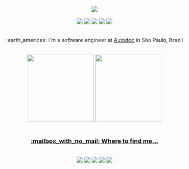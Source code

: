 <div align="center">
  <img src="https://user-images.githubusercontent.com/43832940/195118576-7f2efef3-b34d-424f-8187-714c0b7ae033.svg" />
</div>

<br />

<div align="center">
  <img src="https://img.shields.io/badge/Flutter-%2302569B.svg?style=for-the-badge&logo=Flutter&logoColor=white" />
  <img src="https://img.shields.io/badge/dart-%230175C2.svg?style=for-the-badge&logo=dart&logoColor=white" />
  <img src="https://img.shields.io/badge/firebase-%23039BE5.svg?style=for-the-badge&logo=firebase" />
  <img src="https://img.shields.io/badge/GIT-E44C30?style=for-the-badge&logo=git&logoColor=white" />
  <img src="https://img.shields.io/badge/Jira-0052CC?style=for-the-badge&logo=Jira&logoColor=white" />
</div>

<br />

<div align="center">
  <p>  :earth_americas: I'm a software engineer at <a href="https://autodoc.com.br"> Autodoc</a> in São Paulo, Brazil </p>
</div>

<br />

<div align="center">
  <a href="https://github.com/gabrielWilli">
  <img height="180em" src="https://github-readme-stats.vercel.app/api?username=gabrielWilli&show_icons=true&theme=dracula&include_all_commits=true&count_private=true"/>
  <img height="180em" src="https://github-readme-stats.vercel.app/api/top-langs/?username=gabrielWilli&layout=compact&langs_count=7&theme=dracula"/>
</div>

<br />

<div align="center" >
  <h3> :mailbox_with_no_mail: Where to find me... </h3>
</div>
  
<br />

<div align="center">
  <a href="https://www.linkedin.com/in/gabriel-willian" target="_blank"><img src="https://img.shields.io/badge/LinkedIn-0077B5?style=for-the-badge&logo=linkedin&logoColor=white"/><a/>
  <a href="mailto:gabrielwillian841@gmail.com" target="_blank"><img src="https://img.shields.io/badge/Gmail-D14836?style=for-the-badge&logo=gmail&logoColor=white"/><a/>
  <a href="https://medium.com/@gabrielwillian841" target="_blank"><img src="https://img.shields.io/badge/Medium-12100E?style=for-the-badge&logo=medium&logoColor=white"/><a/>
  <a href="https://dribbble.com/gabriel-willian" target="_blank"><img src="https://img.shields.io/badge/Dribbble-EA4C89?style=for-the-badge&logo=dribbble&logoColor=white"/><a/>
  <a href="https://www.figma.com/file/F1eCWwm60fgriQBOJEdfzB/Projetos?node-id=0%3A1" target="_blank"><img src="https://img.shields.io/badge/Figma-F24E1E?style=for-the-badge&logo=figma&logoColor=white"/><a/>
</div>

